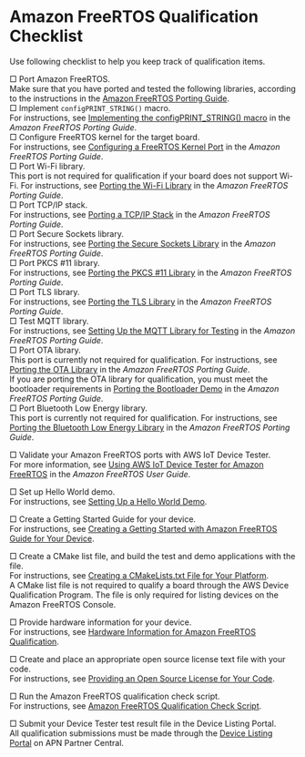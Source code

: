 # Amazon FreeRTOS Qualification Checklist<a name="afq-checklist"></a>

Use following checklist to help you keep track of qualification items\.

□ Port Amazon FreeRTOS\.  
Make sure that you have ported and tested the following libraries, according to the instructions in the [Amazon FreeRTOS Porting Guide](https://docs.aws.amazon.com/freertos/latest/portingguide/)\.    
□ Implement `configPRINT_STRING()` macro\.  
For instructions, see [Implementing the configPRINT\_STRING\(\) macro](https://docs.aws.amazon.com/freertos/latest/portingguide/afr-porting-config.html) in the *Amazon FreeRTOS Porting Guide*\.  
□ Configure FreeRTOS kernel for the target board\.  
For instructions, see [Configuring a FreeRTOS Kernel Port](https://docs.aws.amazon.com/freertos/latest/portingguide/afr-porting-kernel.html) in the *Amazon FreeRTOS Porting Guide*\.  
□ Port Wi\-Fi library\.  
This port is not required for qualification if your board does not support Wi\-Fi\.
For instructions, see [Porting the Wi\-Fi Library](https://docs.aws.amazon.com/freertos/latest/portingguide/afr-porting-wifi.html) in the *Amazon FreeRTOS Porting Guide*\.  
□ Port TCP/IP stack\.  
For instructions, see [Porting a TCP/IP Stack](https://docs.aws.amazon.com/freertos/latest/portingguide/afr-porting-tcp.html) in the *Amazon FreeRTOS Porting Guide*\.  
□ Port Secure Sockets library\.  
For instructions, see [Porting the Secure Sockets Library](https://docs.aws.amazon.com/freertos/latest/portingguide/afr-porting-ss.html) in the *Amazon FreeRTOS Porting Guide*\.  
□ Port PKCS \#11 library\.  
For instructions, see [Porting the PKCS \#11 Library](https://docs.aws.amazon.com/freertos/latest/portingguide/afr-porting-pkcs.html) in the *Amazon FreeRTOS Porting Guide*\.  
□ Port TLS library\.  
For instructions, see [Porting the TLS Library](https://docs.aws.amazon.com/freertos/latest/portingguide/afr-porting-tls.html) in the *Amazon FreeRTOS Porting Guide*\.  
□ Test MQTT library\.  
For instructions, see [Setting Up the MQTT Library for Testing](https://docs.aws.amazon.com/freertos/latest/portingguide/afr-porting-mqtt.html) in the *Amazon FreeRTOS Porting Guide*\.  
□ Port OTA library\.  
This port is currently not required for qualification\.
For instructions, see [Porting the OTA Library](https://docs.aws.amazon.com/freertos/latest/portingguide/afr-porting-ota.html) in the *Amazon FreeRTOS Porting Guide*\.  
If you are porting the OTA library for qualification, you must meet the bootloader requirements in [Porting the Bootloader Demo](https://docs.aws.amazon.com/freertos/latest/portingguide/afr-porting-bootloader.html) in the *Amazon FreeRTOS Porting Guide*\.  
□ Port Bluetooth Low Energy library\.  
This port is currently not required for qualification\.
For instructions, see [Porting the Bluetooth Low Energy Library](https://docs.aws.amazon.com/freertos/latest/portingguide/afr-porting-ble.html) in the *Amazon FreeRTOS Porting Guide*\.

□ Validate your Amazon FreeRTOS ports with AWS IoT Device Tester\.  
For more information, see [Using AWS IoT Device Tester for Amazon FreeRTOS](https://docs.aws.amazon.com/freertos/latest/userguide/device-tester-for-freertos-ug.html) in the *Amazon FreeRTOS User Guide*\.

□ Set up Hello World demo\.  
For instructions, see [Setting Up a Hello World Demo](afq-hw-demo.md)\.

□ Create a Getting Started Guide for your device\.  
For instructions, see [Creating a Getting Started with Amazon FreeRTOS Guide for Your Device](afq-gsg.md)\.

□ Create a CMake list file, and build the test and demo applications with the file\.  
For instructions, see [Creating a CMakeLists\.txt File for Your Platform](afq-cmake.md)\.  
A CMake list file is not required to qualify a board through the AWS Device Qualification Program\. The file is only required for listing devices on the Amazon FreeRTOS Console\.

□ Provide hardware information for your device\.  
For instructions, see [Hardware Information for Amazon FreeRTOS Qualification](afq-hardware.md)\.

□ Create and place an appropriate open source license text file with your code\.  
For instructions, see [Providing an Open Source License for Your Code](afq-license.md)\.

□ Run the Amazon FreeRTOS qualification check script\.  
For instructions, see [Amazon FreeRTOS Qualification Check Script](afq-script.md)\.

□ Submit your Device Tester test result file in the Device Listing Portal\.  
All qualification submissions must be made through the [Device Listing Portal](https://partnercentral.awspartner.com/DeviceListPage) on APN Partner Central\.